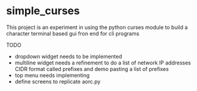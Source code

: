 # simple_curses

This project is an experiment in using the python curses module to build a character terminal based gui fron end for cli programs

TODO

-   dropdown widget needs to be implemented
-   multiline widget needs a refinement to do a list of network IP addresses CIDR format called prefixes and demo pasting a list of prefixes
-   top menu needs implementing
-   define screens to replicate aorc.py